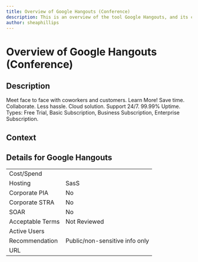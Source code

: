 ```yaml
---
title: Overview of Google Hangouts (Conference)
description: This is an overview of the tool Google Hangouts, and its current status  within BC Gov.
author: sheaphillips
---
```


# Overview of Google Hangouts (Conference)

## Description
Meet face to face with coworkers and customers. Learn More! Save time. Collaborate. Less hassle. Cloud solution. Support 24/7. 99.99% Uptime. Types: Free Trial, Basic Subscription, Business Subscription, Enterprise Subscription.

## Context


##  Details for Google Hangouts

|   |   |
|---|---|
|Cost/Spend   |   |
|Hosting   | SasS  |
|Corporate PIA   | No  |
|Corporate STRA   | No   |
|SOAR   | No  |
|Acceptable Terms   | Not Reviewed  |
|Active Users   |   |
|Recommendation   |  Public/non-sensitive info only |
|URL   |   |
